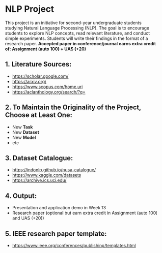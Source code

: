 # NLP Project

This project is an  initiative for second-year undergraduate students studying Natural Language Processing (NLP). The goal is to encourage students to explore NLP concepts, read relevant literature, and conduct simple experiments. Students will write their findings in the format of a research paper. **Accepted paper in conference/journal earns extra credit of: Assignment (auto 100) + UAS (+20)**

## **1. Literature Sources:**
- https://scholar.google.com/
- https://arxiv.org/
- https://www.scopus.com/home.uri
- https://aclanthology.org/search/?q=

## **2. To Maintain the Originality of the Project, Choose at Least One:**
- New **Task**
- New **Dataset**
- New **Model**
- etc

## **3. Dataset Catalogue:** 
- https://indonlp.github.io/nusa-catalogue/
- https://www.kaggle.com/datasets
- https://archive.ics.uci.edu/

## **4. Output:** 
- Presentation and application demo in Week 13
- Research paper (optional but earn extra credit in Assignment (auto 100) and UAS (+20))

## **5. IEEE research paper template:**
- https://www.ieee.org/conferences/publishing/templates.html
